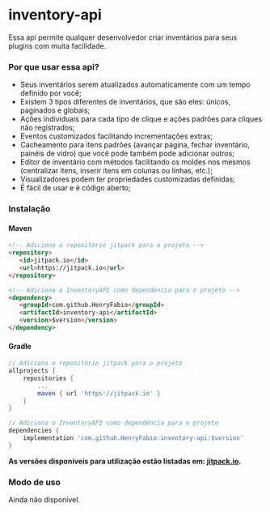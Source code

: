 # inventory-api
Essa api permite qualquer desenvolvedor criar inventários para seus plugins com muita facilidade.

### Por que usar essa api?
 - Seus inventários serem atualizados automaticamente com um tempo definido por você;
 - Existem 3 tipos diferentes de inventários, que são eles: únicos, paginados e globais;
 - Ações individuais para cada tipo de clique e ações padrões para cliques não registrados;
 - Eventos customizados facilitando incrementações extras;
 - Cacheamento para itens padrões (avançar página, fechar inventário, painéis de vidro) que você pode também pode adicionar outros;
 - Editor de inventário com métodos facilitando os moldes nos mesmos (centralizar itens, inserir itens em colunas ou linhas, etc.);
 - Visualizadores podem ter propriedades customizadas definidas;
 - É fácil de usar e é código aberto;
 
 ### Instalação
 #### Maven
 ```html
 <!-- Adiciona o repositório jitpack para o projeto -->
 <repository>
 	<id>jitpack.io</id>
 	<url>https://jitpack.io</url>
 </repository>
 
 <!-- Adiciona o InventoryAPI como dependência para o projeto -->
 <dependency>
 	<groupId>com.github.HenryFabio</groupId>
 	<artifactId>inventory-api</artifactId>
 	<version>$version</version>
 </dependency>
 ```
 #### Gradle
```gradle
// Adiciona o repositório jitpack para o projeto
allprojects {
	repositories {
		...
		maven { url 'https://jitpack.io' }
	}
}

// Adiciona o InventoryAPI como dependência para o projeto
dependencies {
	implementation 'com.github.HenryFabio:inventory-api:$version'
}
```
**As versões disponíveis para utilização estão listadas em: [jitpack.io](https://jitpack.io/#HenryFabio/inventory-api).**

### Modo de uso
Ainda não disponível.
